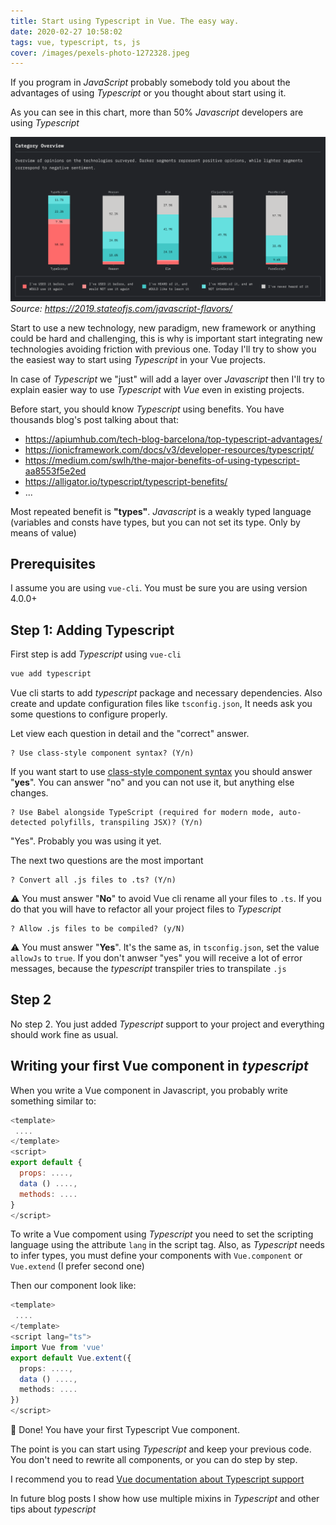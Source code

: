 ```yaml
---
title: Start using Typescript in Vue. The easy way.
date: 2020-02-27 10:58:02
tags: vue, typescript, ts, js
cover: /images/pexels-photo-1272328.jpeg
---
```

If you program in _JavaScript_ probably somebody told you about the advantages of using _Typescript_ or you thought about start using it.

As you can see in this chart, more than 50% _Javascript_ developers are using _Typescript_

![](/images/javascript_flavors_section_overview.png)
*Source: https://2019.stateofjs.com/javascript-flavors/*

Start to use a new technology, new paradigm, new framework or anything could be hard and challenging, this is why is important start integrating new technologies avoiding friction with previous one. Today I'll try to show you the easiest way to start using _Typescript_ in your Vue projects.  

In case of _Typescript_ we "just" will add a layer over _Javascript_ then I'll try to explain easier way to use _Typescript_ with _Vue_ even in existing projects.

Before start, you should know _Typescript_ using benefits. You have thousands blog's post talking about that:
* https://apiumhub.com/tech-blog-barcelona/top-typescript-advantages/
* https://ionicframework.com/docs/v3/developer-resources/typescript/
* https://medium.com/swlh/the-major-benefits-of-using-typescript-aa8553f5e2ed
* https://alligator.io/typescript/typescript-benefits/
* ...

Most repeated benefit is **"types"**. _Javascript_ is a weakly typed language (variables and consts have types, but you can not set its type. Only by means of value)

## Prerequisites
I assume you are using `vue-cli`. You must be sure you are using version 4.0.0+

## Step 1: Adding Typescript
First step is add _Typescript_ using `vue-cli`

```bash
vue add typescript
```

Vue cli starts to add _typescript_ package and necessary dependencies. Also create and update configuration files like `tsconfig.json`, It needs ask you some questions to configure properly.

Let view each question in detail and the "correct" answer.
```
? Use class-style component syntax? (Y/n)
```
If you want start to use [class-style component syntax](https://vuejs.org/v2/guide/typescript.html#Class-Style-Vue-Components) you should answer "**yes**". You can answer "no" and you can not use it, but anything else changes. 

```
? Use Babel alongside TypeScript (required for modern mode, auto-detected polyfills, transpiling JSX)? (Y/n)
```
"Yes". Probably you was using it yet.

The next two questions are the most important

```
? Convert all .js files to .ts? (Y/n)
```
:warning: You must answer "**No**" to avoid Vue cli rename all your files to `.ts`. If you do that you will have to refactor all your project files to _Typescript_

```
? Allow .js files to be compiled? (y/N)
```
:warning: You must answer "**Yes**". It's the same as, in `tsconfig.json`, set the value `allowJs` to `true`. If you don't anwser "yes" you will receive a lot of error messages, because the _typescript_ transpiler tries to transpilate `.js`

## Step 2
No step 2. You just added _Typescript_ support to your project and everything should work fine as usual.

## Writing your first Vue component in _typescript_
When you write a Vue component in Javascript, you probably write something similar to:

```js
<template>
 ....
</template>
<script>
export default {
  props: ....,
  data () ....,
  methods: ....
}
</script>
```
To write a Vue compoment using _Typescript_ you need to set the scripting language using the attribute `lang` in the script tag.
Also, as _Typescript_ needs to infer types, you must define your components with `Vue.component` or `Vue.extend` (I prefer second one)

Then our component look like:

```typescript
<template>
 ....
</template>
<script lang="ts">
import Vue from 'vue'
export default Vue.extent({
  props: ....,
  data () ....,
  methods: ....
})
</script>
```

:tada: Done! You have your first Typescript Vue component.

The point is you can start using _Typescript_ and keep your previous code. You don't need to rewrite all components, or you can do step by step.

I recommend you to read [Vue documentation about Typescript support](https://vuejs.org/v2/guide/typescript.html)

In future blog posts I show how use multiple mixins in _Typescript_ and other tips about _typescript_








